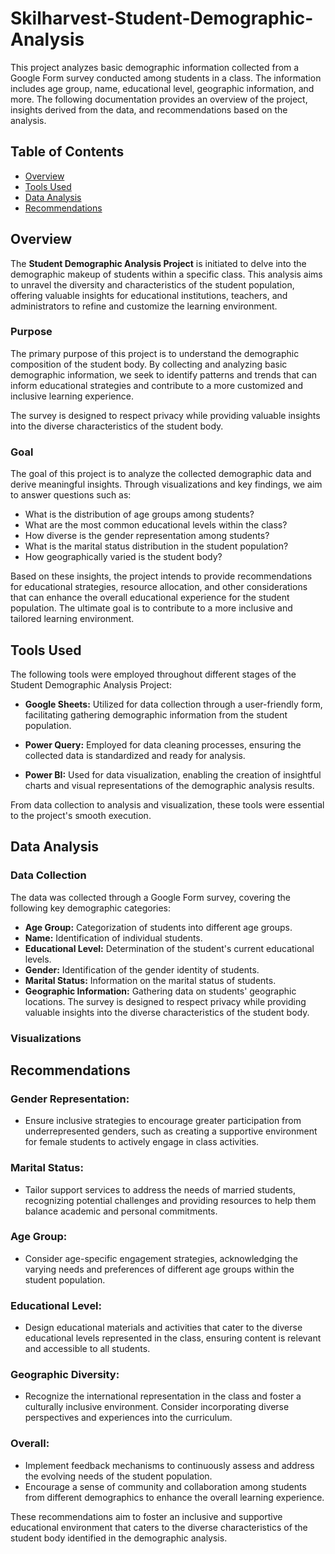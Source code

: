 # Skilharvest-Student-Demographic-Analysis

This project analyzes basic demographic information collected from a Google Form survey conducted among students in a class. The information includes age group, name, educational level, geographic information, and more. The following documentation provides an overview of the project, insights derived from the data, and recommendations based on the analysis.

## Table of Contents
- [Overview](#overview)
- [Tools Used](#tools-used)
- [Data Analysis](#data-analysis)
- [Recommendations](#recommendations)

## Overview

The **Student Demographic Analysis Project** is initiated to delve into the demographic makeup of students within a specific class. This analysis aims to unravel the diversity and characteristics of the student population, offering valuable insights for educational institutions, teachers, and administrators to refine and customize the learning environment.

### Purpose

The primary purpose of this project is to understand the demographic composition of the student body. By collecting and analyzing basic demographic information, we seek to identify patterns and trends that can inform educational strategies and contribute to a more customized and inclusive learning experience.

The survey is designed to respect privacy while providing valuable insights into the diverse characteristics of the student body.
### Goal
The  goal of this project is to analyze the collected demographic data and derive meaningful insights. Through visualizations and key findings, we aim to answer questions such as:

- What is the distribution of age groups among students?
- What are the most common educational levels within the class?
- How diverse is the gender representation among students?
- What is the marital status distribution in the student population?
- How geographically varied is the student body?

Based on these insights, the project intends to provide recommendations for educational strategies, resource allocation, and other considerations that can enhance the overall educational experience for the student population. The ultimate goal is to contribute to a more inclusive and tailored learning environment.


## Tools Used

The following tools were employed throughout different stages of the Student Demographic Analysis Project:

- **Google Sheets:** Utilized for data collection through a user-friendly form, facilitating gathering demographic information from the student population.

- **Power Query:** Employed for data cleaning processes, ensuring the collected data is standardized and ready for analysis.

- **Power BI:** Used for data visualization, enabling the creation of insightful charts and visual representations of the demographic analysis results.

From data collection to analysis and visualization, these tools were essential to the project's smooth execution.

## Data Analysis

### Data Collection
The data was collected through a Google Form survey, covering the following key demographic categories:
- **Age Group:** Categorization of students into different age groups.
- **Name:** Identification of individual students.
- **Educational Level:** Determination of the student's current educational levels.
- **Gender:** Identification of the gender identity of students.
- **Marital Status:** Information on the marital status of students.
- **Geographic Information:** Gathering data on students' geographic locations.
The survey is designed to respect privacy while providing valuable insights into the diverse characteristics of the student body.

### Visualizations


## Recommendations

### Gender Representation:
- Ensure inclusive strategies to encourage greater participation from underrepresented genders, such as creating a supportive environment for female students to actively engage in class activities.

### Marital Status:
- Tailor support services to address the needs of married students, recognizing potential challenges and providing resources to help them balance academic and personal commitments.

### Age Group:
- Consider age-specific engagement strategies, acknowledging the varying needs and preferences of different age groups within the student population.

### Educational Level:
- Design educational materials and activities that cater to the diverse educational levels represented in the class, ensuring content is relevant and accessible to all students.

### Geographic Diversity:
- Recognize the international representation in the class and foster a culturally inclusive environment. Consider incorporating diverse perspectives and experiences into the curriculum.

### Overall:
- Implement feedback mechanisms to continuously assess and address the evolving needs of the student population.
- Encourage a sense of community and collaboration among students from different demographics to enhance the overall learning experience.

These recommendations aim to foster an inclusive and supportive educational environment that caters to the diverse characteristics of the student body identified in the demographic analysis.

